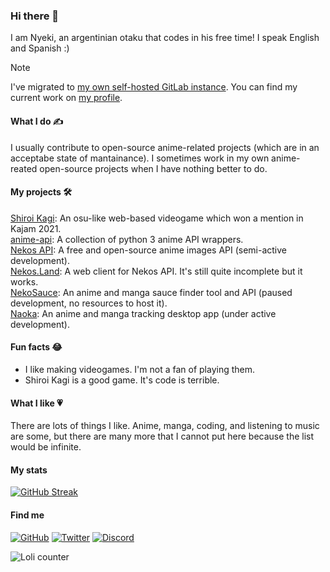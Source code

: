 ### Hi there 👋

I am Nyeki, an argentinian otaku that codes in his free time! I speak English and Spanish :)

> [!NOTE]
> I've migrated to [my own self-hosted GitLab instance](https://git.nyeki.dev/). You can find my current work on [my profile](https://git.nyeki.dev/nyeki).

#### What I do ✍

I usually contribute to open-source anime-related projects (which are in an acceptabe state of mantainance). I sometimes work in my own anime-reated open-source projects when I have nothing better to do.

#### My projects 🛠

[Shiroi Kagi](https://shiroi-kagi-rythm-of-music.rafabradley.repl.co/): An osu-like web-based videogame which won a mention in Kajam 2021.<br>
[anime-api](https://pypi.org/project/anime-api): A collection of python 3 anime API wrappers.<br>
[Nekos API](https://nekosapi.com): A free and open-source anime images API (semi-active development).<br>
[Nekos.Land](https://nekos.land): A web client for Nekos API. It's still quite incomplete but it works.<br>
[NekoSauce](https://nekosauce.org): An anime and manga sauce finder tool and API (paused development, no resources to host it).<br/>
[Naoka](https://naoka.nyeki.dev): An anime and manga tracking desktop app (under active development).

#### Fun facts 😂

- I like making videogames. I'm not a fan of playing them.
- Shiroi Kagi is a good game. It's code is terrible.

#### What I like 💗

There are lots of things I like. Anime, manga, coding, and listening to music are some, but there are many more that I cannot put here because the list would be infinite.

#### My stats

[![GitHub Streak](https://github-readme-streak-stats-eight.vercel.app/?user=Nekidev)](https://git.io/streak-stats)

#### Find me

[![GitHub](https://img.shields.io/badge/github-%23121011.svg?style=for-the-badge&logo=github&logoColor=white)](https://github.com/Nekidev)
[![Twitter](https://img.shields.io/badge/Twitter-%231DA1F2.svg?style=for-the-badge&logo=Twitter&logoColor=white)](https://twitter.com/Nyekipy)
[![Discord](https://img.shields.io/badge/Discord-%237289DA.svg?style=for-the-badge&logo=discord&logoColor=white)](https://discord.com/users/777338793803513886)

![Loli counter](https://count.getloli.com/get/@Nekidev?theme=gelbooru)
